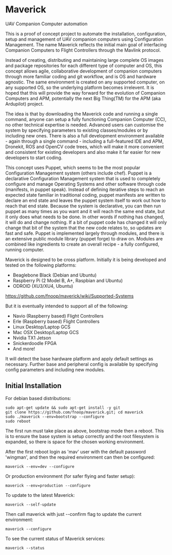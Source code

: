 # Maverick
UAV Companion Computer automation

This is a proof of concept project to automate the installation, configuration, setup and management of UAV companion computers using Configuration Management.  The name Maverick reflects the initial main goal of interfacing Companion Computers to Flight Controllers through the Mavlink protocol.

Instead of creating, distributing and maintaining large complete OS images and package repositories for each different type of computer and OS, this concept allows agile, collaborative development of companion computers through more familiar coding and git workflow, and is OS and hardware agnostic.  The same environment is created on any supported computer, on any supported OS, so the underlying platform becomes irrelevent.  It is hoped that this will provide the way forward for the evolution of Companion Computers and APM, potentially the next Big Thing(TM) for the APM (aka Ardupilot) project.

The idea is that by downloading the Maverick code and running a single command, anyone can setup a fully functioning Companion Computer (CC), no other technical expertise is needed.  Advanced users can customise the system by specifying parameters to existing classes/modules or by including new ones.  There is also a full development environment available - again through a single command - including a full-featured IDE and APM, Dronekit, ROS and OpenCV code trees, which will make it more convenient and consistent for existing developers and also make it far easier for new developers to start coding. 

This concept uses Puppet, which seems to be the most popular Configuration Management system (others include chef).  Puppet is a declarative Configuration Management system that is used to completely configure and manage Operating Systems and other software through code (manifests, in puppet speak).  Instead of defining iterative steps to reach an expected state familiar in traditional coding, puppet manifests are written to declare an end state and leaves the puppet system itself to work out how to reach that end state.  Because the system is declarative, you can then run puppet as many times as you want and it will reach the same end state, but it only does what needs to be done.  In other words if nothing has changed, it will do and change nothing.  If a bit of puppet code has changed it will only change that bit of the system that the new code relates to, so updates are fast and safe.  Puppet is implemented largely through modules, and there is an extensive public module library (puppet forge) to draw on.  Modules are combined like ingredients to create an overall recipe - a fully configured, running computer.

Maverick is designed to be cross platform.  Initially it is being developed and tested on the following platforms:
 - Beaglebone Black (Debian and Ubuntu)
 - Raspberry Pi (2 Model B, A+, Raspbian and Ubuntu)
 - ODROID (XU3/XU4, Ubuntu)

https://github.com/fnoop/maverick/wiki/Supported-Systems

But it is eventually intended to support all of the following:
 - Navio (Raspberry based) Flight Controllers
 - Erle (Raspberry based) Flight Controllers
 - Linux Desktop/Laptop GCS
 - Mac OSX Desktop/Laptop GCS
 - Nvidia TX1 Jetson
 - Snickerdoodle FPGA
 - And more!

It will detect the base hardware platform and apply default settings as necessary.  Further base and peripheral config is available by specifying config parameters and including new modules.

Initial Installation
--------------------
For debian based distributions:
```
sudo apt-get update && sudo apt-get install -y git
git clone https://github.com/fnoop/maverick.git; cd maverick
sudo ./maverick --env=bootstrap --configure
sudo reboot
```
The first run must take place as above, bootstrap mode then a reboot.  This is to ensure the base system is setup correctly and the root filesystem is expanded, so there is space for the chosen working environment.

After the first reboot login as 'mav' user with the default password 'wingman', and then the required environment can then be configured:
```
maverick --env=dev --configure
```
Or production environment (for safer flying and faster setup):
```
maverick --env=production --configure
```
To update to the latest Maverick:
```
maverick --self-update
```
Then call maverick with just --confirm flag to update the current environment:
```
maverick --configure
```
To see the current status of Maverick services:
```
maverick --status
```